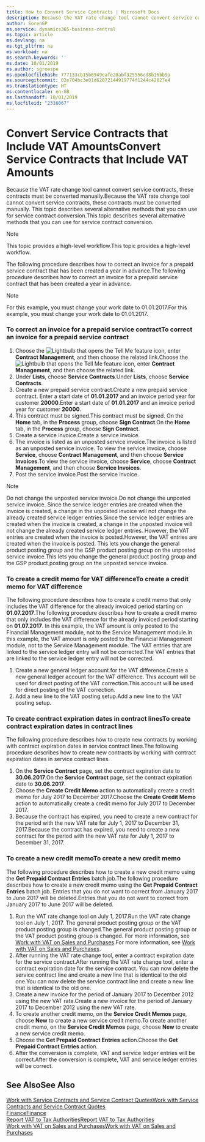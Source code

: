 ```yaml
---
title: How to Convert Service Contracts | Microsoft Docs
description: Because the VAT rate change tool cannot convert service contracts, these contracts must be converted manually. This topic describes several alternative methods that you can use for service contract conversion.
author: SorenGP
ms.service: dynamics365-business-central
ms.topic: article
ms.devlang: na
ms.tgt_pltfrm: na
ms.workload: na
ms.search.keywords: ''
ms.date: 10/01/2019
ms.author: sgroespe
ms.openlocfilehash: 777133cb15b6949eafe20abf325556cd8b16bb9a
ms.sourcegitcommit: 02e704bc3e01d62072144919774f1244c42827e4
ms.translationtype: HT
ms.contentlocale: en-GB
ms.lasthandoff: 10/01/2019
ms.locfileid: "2316067"
---
```

# <a name="convert-service-contracts-that-include-vat-amounts"></a><span data-ttu-id="5cdd2-104">Convert Service Contracts that Include VAT Amounts</span><span class="sxs-lookup"><span data-stu-id="5cdd2-104">Convert Service Contracts that Include VAT Amounts</span></span>
<span data-ttu-id="5cdd2-105">Because the VAT rate change tool cannot convert service contracts, these contracts must be converted manually.</span><span class="sxs-lookup"><span data-stu-id="5cdd2-105">Because the VAT rate change tool cannot convert service contracts, these contracts must be converted manually.</span></span> <span data-ttu-id="5cdd2-106">This topic describes several alternative methods that you can use for service contract conversion.</span><span class="sxs-lookup"><span data-stu-id="5cdd2-106">This topic describes several alternative methods that you can use for service contract conversion.</span></span>  

> [!NOTE]  
>  <span data-ttu-id="5cdd2-107">This topic provides a high-level workflow.</span><span class="sxs-lookup"><span data-stu-id="5cdd2-107">This topic provides a high-level workflow.</span></span>  

 <span data-ttu-id="5cdd2-108">The following procedure describes how to correct an invoice for a prepaid service contract that has been created a year in advance.</span><span class="sxs-lookup"><span data-stu-id="5cdd2-108">The following procedure describes how to correct an invoice for a prepaid service contract that has been created a year in advance.</span></span>  

> [!NOTE]  
>  <span data-ttu-id="5cdd2-109">For this example, you must change your work date to 01.01.2017.</span><span class="sxs-lookup"><span data-stu-id="5cdd2-109">For this example, you must change your work date to 01.01.2017.</span></span>  

### <a name="to-correct-an-invoice-for-a-prepaid-service-contract"></a><span data-ttu-id="5cdd2-110">To correct an invoice for a prepaid service contract</span><span class="sxs-lookup"><span data-stu-id="5cdd2-110">To correct an invoice for a prepaid service contract</span></span>  
1. <span data-ttu-id="5cdd2-111">Choose the ![Lightbulb that opens the Tell Me feature](media/ui-search/search_small.png "Tell me what you want to do") icon, enter **Contract Management**, and then choose the related link.</span><span class="sxs-lookup"><span data-stu-id="5cdd2-111">Choose the ![Lightbulb that opens the Tell Me feature](media/ui-search/search_small.png "Tell me what you want to do") icon, enter **Contract Management**, and then choose the related link.</span></span>  
2. <span data-ttu-id="5cdd2-112">Under **Lists**, choose **Service Contracts**.</span><span class="sxs-lookup"><span data-stu-id="5cdd2-112">Under **Lists**, choose **Service Contracts**.</span></span>  
3. <span data-ttu-id="5cdd2-113">Create a new prepaid service contract.</span><span class="sxs-lookup"><span data-stu-id="5cdd2-113">Create a new prepaid service contract.</span></span> <span data-ttu-id="5cdd2-114">Enter a start date of **01.01.2017** and an invoice period year for customer **20000**.</span><span class="sxs-lookup"><span data-stu-id="5cdd2-114">Enter a start date of **01.01.2017** and an invoice period year for customer **20000**.</span></span>  
4. <span data-ttu-id="5cdd2-115">This contract must be signed.</span><span class="sxs-lookup"><span data-stu-id="5cdd2-115">This contract must be signed.</span></span> <span data-ttu-id="5cdd2-116">On the **Home** tab, in the **Process** group, choose **Sign Contract**.</span><span class="sxs-lookup"><span data-stu-id="5cdd2-116">On the **Home** tab, in the **Process** group, choose **Sign Contract**.</span></span>  
5. <span data-ttu-id="5cdd2-117">Create a service invoice.</span><span class="sxs-lookup"><span data-stu-id="5cdd2-117">Create a service invoice.</span></span>
6. <span data-ttu-id="5cdd2-118">The invoice is listed as an unposted service invoice.</span><span class="sxs-lookup"><span data-stu-id="5cdd2-118">The invoice is listed as an unposted service invoice.</span></span> <span data-ttu-id="5cdd2-119">To view the service invoice, choose **Service**, choose **Contract Management**, and then choose **Service Invoices**.</span><span class="sxs-lookup"><span data-stu-id="5cdd2-119">To view the service invoice, choose **Service**, choose **Contract Management**, and then choose **Service Invoices**.</span></span>  
7. <span data-ttu-id="5cdd2-120">Post the service invoice.</span><span class="sxs-lookup"><span data-stu-id="5cdd2-120">Post the service invoice.</span></span>  

> [!NOTE]  
>  <span data-ttu-id="5cdd2-121">Do not change the unposted service invoice.</span><span class="sxs-lookup"><span data-stu-id="5cdd2-121">Do not change the unposted service invoice.</span></span> <span data-ttu-id="5cdd2-122">Since the service ledger entries are created when the invoice is created, a change in the unposted invoice will not change the already created service ledger entries.</span><span class="sxs-lookup"><span data-stu-id="5cdd2-122">Since the service ledger entries are created when the invoice is created, a change in the unposted invoice will not change the already created service ledger entries.</span></span> <span data-ttu-id="5cdd2-123">However, the VAT entries are created when the invoice is posted.</span><span class="sxs-lookup"><span data-stu-id="5cdd2-123">However, the VAT entries are created when the invoice is posted.</span></span> <span data-ttu-id="5cdd2-124">This lets you change the general product posting group and the GSP product posting group on the unposted service invoice.</span><span class="sxs-lookup"><span data-stu-id="5cdd2-124">This lets you change the general product posting group and the GSP product posting group on the unposted service invoice.</span></span>  

### <a name="to-create-a-credit-memo-for-vat-difference"></a><span data-ttu-id="5cdd2-125">To create a credit memo for VAT difference</span><span class="sxs-lookup"><span data-stu-id="5cdd2-125">To create a credit memo for VAT difference</span></span>  
<span data-ttu-id="5cdd2-126">The following procedure describes how to create a credit memo that only includes the VAT difference for the already invoiced period starting on **01.07.2017**.</span><span class="sxs-lookup"><span data-stu-id="5cdd2-126">The following procedure describes how to create a credit memo that only includes the VAT difference for the already invoiced period starting on **01.07.2017**.</span></span> <span data-ttu-id="5cdd2-127">In this example, the VAT amount is only posted to the Financial Management module, not to the Service Management module.</span><span class="sxs-lookup"><span data-stu-id="5cdd2-127">In this example, the VAT amount is only posted to the Financial Management module, not to the Service Management module.</span></span> <span data-ttu-id="5cdd2-128">The VAT entries that are linked to the service ledger entry will not be corrected.</span><span class="sxs-lookup"><span data-stu-id="5cdd2-128">The VAT entries that are linked to the service ledger entry will not be corrected.</span></span>  

1. <span data-ttu-id="5cdd2-129">Create a new general ledger account for the VAT difference.</span><span class="sxs-lookup"><span data-stu-id="5cdd2-129">Create a new general ledger account for the VAT difference.</span></span> <span data-ttu-id="5cdd2-130">This account will be used for direct posting of the VAT correction.</span><span class="sxs-lookup"><span data-stu-id="5cdd2-130">This account will be used for direct posting of the VAT correction.</span></span>  
2. <span data-ttu-id="5cdd2-131">Add a new line to the VAT posting setup.</span><span class="sxs-lookup"><span data-stu-id="5cdd2-131">Add a new line to the VAT posting setup.</span></span>  

### <a name="to-create-contract-expiration-dates-in-contract-lines"></a><span data-ttu-id="5cdd2-132">To create contract expiration dates in contract lines</span><span class="sxs-lookup"><span data-stu-id="5cdd2-132">To create contract expiration dates in contract lines</span></span>  
<span data-ttu-id="5cdd2-133">The following procedure describes how to create new contracts by working with contract expiration dates in service contract lines.</span><span class="sxs-lookup"><span data-stu-id="5cdd2-133">The following procedure describes how to create new contracts by working with contract expiration dates in service contract lines.</span></span>  

1. <span data-ttu-id="5cdd2-134">On the **Service Contract** page, set the contract expiration date to **30.06.2017**.</span><span class="sxs-lookup"><span data-stu-id="5cdd2-134">On the **Service Contract** page, set the contract expiration date to **30.06.2017**.</span></span>  
2. <span data-ttu-id="5cdd2-135">Choose the **Create Credit Memo** action to automatically create a credit memo for July 2017 to December 2017.</span><span class="sxs-lookup"><span data-stu-id="5cdd2-135">Choose the **Create Credit Memo** action to automatically create a credit memo for July 2017 to December 2017.</span></span>  
3. <span data-ttu-id="5cdd2-136">Because the contract has expired, you need to create a new contract for the period with the new VAT rate for July 1, 2017 to December 31, 2017.</span><span class="sxs-lookup"><span data-stu-id="5cdd2-136">Because the contract has expired, you need to create a new contract for the period with the new VAT rate for July 1, 2017 to December 31, 2017.</span></span>  

### <a name="to-create-a-new-credit-memo"></a><span data-ttu-id="5cdd2-137">To create a new credit memo</span><span class="sxs-lookup"><span data-stu-id="5cdd2-137">To create a new credit memo</span></span>  
<span data-ttu-id="5cdd2-138">The following procedure describes how to create a new credit memo using the **Get Prepaid Contract Entries** batch job.</span><span class="sxs-lookup"><span data-stu-id="5cdd2-138">The following procedure describes how to create a new credit memo using the **Get Prepaid Contract Entries** batch job.</span></span> <span data-ttu-id="5cdd2-139">Entries that you do not want to correct from January 2017 to June 2017 will be deleted.</span><span class="sxs-lookup"><span data-stu-id="5cdd2-139">Entries that you do not want to correct from January 2017 to June 2017 will be deleted.</span></span>  

1. <span data-ttu-id="5cdd2-140">Run the VAT rate change tool on July 1, 2017.</span><span class="sxs-lookup"><span data-stu-id="5cdd2-140">Run the VAT rate change tool on July 1, 2017.</span></span> <span data-ttu-id="5cdd2-141">The general product posting group or the VAT product posting group is changed.</span><span class="sxs-lookup"><span data-stu-id="5cdd2-141">The general product posting group or the VAT product posting group is changed.</span></span> <span data-ttu-id="5cdd2-142">For more information, see [Work with VAT on Sales and Purchases](finance-work-with-vat.md).</span><span class="sxs-lookup"><span data-stu-id="5cdd2-142">For more information, see [Work with VAT on Sales and Purchases](finance-work-with-vat.md).</span></span>  
2. <span data-ttu-id="5cdd2-143">After running the VAT rate change tool, enter a contract expiration date for the service contract.</span><span class="sxs-lookup"><span data-stu-id="5cdd2-143">After running the VAT rate change tool, enter a contract expiration date for the service contract.</span></span> <span data-ttu-id="5cdd2-144">You can now delete the service contract line and create a new line that is identical to the old one.</span><span class="sxs-lookup"><span data-stu-id="5cdd2-144">You can now delete the service contract line and create a new line that is identical to the old one.</span></span>  
3. <span data-ttu-id="5cdd2-145">Create a new invoice for the period of January 2017 to December 2012 using the new VAT rate.</span><span class="sxs-lookup"><span data-stu-id="5cdd2-145">Create a new invoice for the period of January 2017 to December 2012 using the new VAT rate.</span></span>  
4. <span data-ttu-id="5cdd2-146">To create another credit memo, on the **Service Credit Memos** page, choose **New** to create a new service credit memo.</span><span class="sxs-lookup"><span data-stu-id="5cdd2-146">To create another credit memo, on the **Service Credit Memos** page, choose **New** to create a new service credit memo.</span></span>  
5. <span data-ttu-id="5cdd2-147">Choose the **Get Prepaid Contract Entries** action.</span><span class="sxs-lookup"><span data-stu-id="5cdd2-147">Choose the **Get Prepaid Contract Entries** action.</span></span>  
6. <span data-ttu-id="5cdd2-148">After the conversion is complete, VAT and service ledger entries will be correct.</span><span class="sxs-lookup"><span data-stu-id="5cdd2-148">After the conversion is complete, VAT and service ledger entries will be correct.</span></span>  

## <a name="see-also"></a><span data-ttu-id="5cdd2-149">See Also</span><span class="sxs-lookup"><span data-stu-id="5cdd2-149">See Also</span></span>  
[<span data-ttu-id="5cdd2-150">Work with Service Contracts and Service Contract Quotes</span><span class="sxs-lookup"><span data-stu-id="5cdd2-150">Work with Service Contracts and Service Contract Quotes</span></span>](service-how-to-create-service-contracts-and-service-contract-quotes.md)  
[<span data-ttu-id="5cdd2-151">Finance</span><span class="sxs-lookup"><span data-stu-id="5cdd2-151">Finance</span></span>](finance.md)  
[<span data-ttu-id="5cdd2-152">Report VAT to Tax Authorities</span><span class="sxs-lookup"><span data-stu-id="5cdd2-152">Report VAT to Tax Authorities</span></span>](finance-how-report-vat.md)  
[<span data-ttu-id="5cdd2-153">Work with VAT on Sales and Purchases</span><span class="sxs-lookup"><span data-stu-id="5cdd2-153">Work with VAT on Sales and Purchases</span></span>](finance-work-with-vat.md)  
